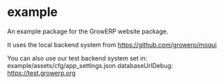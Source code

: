 # example

An example package for the GrowERP website package.

It uses the local backend system
    from https://github.com/growerp/moqui

You can also use our test backend system 
    set in: example/assets/cfg/app_settings.json
        databaseUrlDebug: https://test.growerp.org
